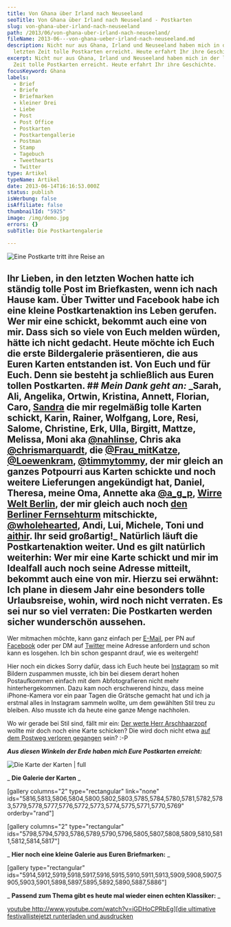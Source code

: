 ```yaml
---
title: Von Ghana über Irland nach Neuseeland
seoTitle: Von Ghana über Irland nach Neuseeland - Postkarten
slug: von-ghana-uber-irland-nach-neuseeland
path: /2013/06/von-ghana-uber-irland-nach-neuseeland/
fileName: 2013-06---von-ghana-ueber-irland-nach-neuseeland.md
description: Nicht nur aus Ghana, Irland und Neuseeland haben mich in der
  letzten Zeit tolle Postkarten erreicht. Heute erfahrt Ihr ihre Geschichte.
excerpt: Nicht nur aus Ghana, Irland und Neuseeland haben mich in der letzten
  Zeit tolle Postkarten erreicht. Heute erfahrt Ihr ihre Geschichte.
focusKeyword: Ghana
labels:
  - Brief
  - Briefe
  - Briefmarken
  - kleiner Drei
  - Liebe
  - Post
  - Post Office
  - Postkarten
  - Postkartengallerie
  - Postman
  - Stamp
  - Tagebuch
  - Tweethearts
  - Twitter
type: Artikel
typeName: Artikel
date: 2013-06-14T16:16:53.000Z
status: publish
isWerbung: false
isAffiliate: false
thumbnailId: "5925"
image: /img/demo.jpg
errors: {}
subTitle: Die Postkartengalerie
  
---
```


![Eine Postkarte tritt ihre Reise an](http://cardamonchai.files.wordpress.com/2013/06/p5180016.jpg?w=225 "[ ](//2009/05/18/von-mevagissey-nach-port-mellon-18-05-2009/)  Eine Postkarte tritt ihre Reise an")

## Ihr Lieben, **in den letzten Wochen hatte ich ständig tolle Post im Briefkasten, wenn ich nach Hause kam. Über Twitter und Facebook habe ich eine kleine Postkartenaktion ins Leben gerufen. Wer mir eine schickt, bekommt auch eine von mir. Dass sich so viele von Euch melden würden, hätte ich nicht gedacht. Heute möchte ich Euch die erste Bildergalerie präsentieren, die aus Euren Karten entstanden ist. Von Euch und für Euch. Denn sie besteht ja schließlich aus Euren tollen Postkarten.** ## _Mein Dank geht an:_ _Sarah, Ali, Angelika, Ortwin, Kristina, Annett, Florian, Caro, [Sandra](http://hoochi1107.wordpress.com) die mir regelmäßig tolle Karten schickt, Karin, Rainer, Wolfgang, Lore, Resi, Salome, Christine, Erk, Ulla, Birgitt, Mattze, Melissa, Moni aka [@nahlinse](https://twitter.com/nahlinse), Chris aka [@chrismarquardt](https://twitter.com/chrismarquardt), die [@Frau_mitKatze](https://twitter.com/Frau_mitKatze), [@Loewenkram](https://twitter.com/Loewenkram), [@timmytommy](https://twitter.com/timmythommy), der mir gleich an ganzes Potpourri aus Karten schickte und noch weitere Lieferungen angekündigt hat, Daniel, Theresa, meine Oma, Annette aka [@a_g_p](https://twitter.com/a_g_p), [Wirre Welt Berlin](http://wirre-welt-berlin.com), der mir gleich auch noch [den Berliner Fernsehturm](//2013/06/07/das-internet-ist-schon/) mitschickte, [@wholehearted](https://twitter.com/_wholehearted_), Andi, Lui, Michele, Toni und [aithir](https://twitter.com/aithir). Ihr seid großartig!\_ **Natürlich läuft die Postkartenaktion weiter. Und es gilt natürlich weiterhin: Wer mir eine Karte schickt und mir im Idealfall auch noch seine Adresse mitteilt, bekommt auch eine von mir. Hierzu sei erwähnt: Ich plane in diesem Jahr eine besonders tolle Urlaubsreise, wohin, wird noch nicht verraten. Es sei nur so viel verraten: Die Postkarten werden sicher wunderschön aussehen.**

Wer mitmachen möchte, kann ganz einfach per
[E-Mail](mailto:info@cardamonchai.com), per PN auf
[Facebook](http://www.facebook.com/cardamonchai) oder per DM auf
[Twitter](https://twitter.com/Anne_Reko) meine Adresse anfordern und schon kann
es losgehen. Ich bin schon gespannt drauf, wie es weitergeht!

Hier noch ein dickes Sorry dafür, dass ich Euch heute bei
[Instagram](http://instagram.com/anne_reko/) so mit Bildern zuspammen musste,
ich bin bei diesem derart hohen Postaufkommen einfach mit dem Abfotografieren
nicht mehr hinterhergekommen. Dazu kam noch erschwerend hinzu, dass meine
iPhone-Kamera vor ein paar Tagen die Grätsche gemacht hat und ich ja erstmal
alles in Instagram sammeln wollte, um dem gewählten Stil treu zu bleiben. Also
musste ich da heute eine ganze Menge nachholen.

Wo wir gerade bei Stil sind, fällt mir ein:
[Der werte Herr Arschhaarzopf](http://arschhaarzopf.wordpress.com) wollte mir
doch noch eine Karte schicken? Die wird doch nicht etwa
[auf dem Postweg verloren gegangen](//2013/06/04/neues-aus-der-servicewuste-die-post-hat-sich-schon-langst-abgeschafft/)
sein? :-P

**_Aus diesen Winkeln der Erde haben mich Eure Postkarten erreicht:_**

![Die Karte der Karten | full](http://cardamonchai.files.wordpress.com/2013/06/bildschirmfoto-2013-06-14-um-17-04-131.png "[ ](https://mapsengine.google.com/map/edit?mid=z4hrjwmhEvHs.kkNUf9E2BJ44)  Die Karte der Karten")

_ **Die Galerie der Karten** _

[gallery columns="2" type="rectangular" link="none"
ids="5816,5813,5806,5804,5800,5802,5803,5785,5784,5780,5781,5782,5783,5779,5778,5777,5776,5772,5773,5774,5775,5771,5770,5769"
orderby="rand"]

[gallery columns="2" type="rectangular"
ids="5798,5794,5793,5786,5789,5790,5796,5805,5807,5808,5809,5810,5811,5812,5814,5817"]

_ **Hier noch eine kleine Galerie aus Euren Briefmarken:** _

[gallery type="rectangular"
ids="5914,5912,5919,5918,5917,5916,5915,5910,5911,5913,5909,5908,5907,5905,5903,5901,5898,5897,5895,5892,5890,5887,5886"]

_ **Passend zum Thema gibt es heute mal wieder einen echten Klassiker:** _

[youtube
http://www.youtube.com/watch?v=iGDHoCPRbEg][die ultimative festivallistejetzt runterladen und ausdrucken](/wp-content/uploads/2015/03/ultimative-vegane-festivalliste1.pdf)

  